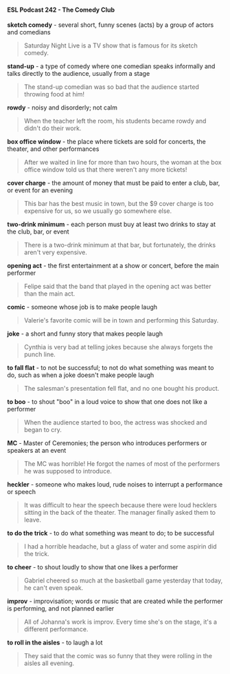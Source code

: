 #### ESL Podcast 242 - The Comedy Club

**sketch comedy** - several short, funny scenes (acts) by a group of actors and
comedians

> Saturday Night Live is a TV show that is famous for its sketch comedy.

**stand-up** - a type of comedy where one comedian speaks informally and talks
directly to the audience, usually from a stage

> The stand-up comedian was so bad that the audience started throwing food at
him!

**rowdy** - noisy and disorderly; not calm

> When the teacher left the room, his students became rowdy and didn't do their
work.

**box office window** - the place where tickets are sold for concerts, the theater,
and other performances

> After we waited in line for more than two hours, the woman at the box office
window told us that there weren't any more tickets!

**cover charge** - the amount of money that must be paid to enter a club, bar, or
event for an evening

> This bar has the best music in town, but the $9 cover charge is too expensive
for us, so we usually go somewhere else.

**two-drink minimum** - each person must buy at least two drinks to stay at the
club, bar, or event

> There is a two-drink minimum at that bar, but fortunately, the drinks aren't very
expensive.

**opening act** - the first entertainment at a show or concert, before the main
performer

> Felipe said that the band that played in the opening act was better than the
main act.

**comic** - someone whose job is to make people laugh

> Valerie's favorite comic will be in town and performing this Saturday.

**joke** - a short and funny story that makes people laugh

> Cynthia is very bad at telling jokes because she always forgets the punch line.

**to fall flat** - to not be successful; to not do what something was meant to do,
such as when a joke doesn't make people laugh

> The salesman's presentation fell flat, and no one bought his product.

**to boo** - to shout "boo" in a loud voice to show that one does not like a performer

> When the audience started to boo, the actress was shocked and began to cry.

**MC** - Master of Ceremonies; the person who introduces performers or speakers
at an event

> The MC was horrible! He forgot the names of most of the performers he was
supposed to introduce.

**heckler** - someone who makes loud, rude noises to interrupt a performance or
speech

> It was difficult to hear the speech because there were loud hecklers sitting in
the back of the theater. The manager finally asked them to leave.

**to do the trick** - to do what something was meant to do; to be successful

> I had a horrible headache, but a glass of water and some aspirin did the trick.

**to cheer** - to shout loudly to show that one likes a performer

> Gabriel cheered so much at the basketball game yesterday that today, he can't
even speak.

**improv** - improvisation; words or music that are created while the performer is
performing, and not planned earlier

> All of Johanna's work is improv. Every time she's on the stage, it's a different
performance.

**to roll in the aisles** - to laugh a lot

> They said that the comic was so funny that they were rolling in the aisles all
evening.

